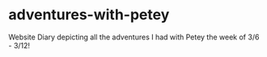 # adventures-with-petey
Website Diary depicting all the adventures I had with Petey the week of 3/6 - 3/12!
